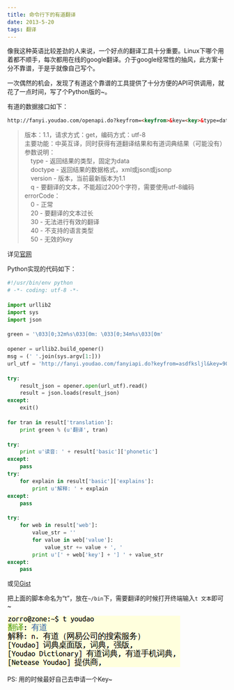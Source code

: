 ```yaml
---
title: 命令行下的有道翻译
date: 2013-5-20
tags: 翻译
---
```


像我这种英语比较差劲的人来说，一个好点的翻译工具十分重要。Linux下哪个用着都不顺手，每次都用在线的google翻译。介于google经常性的抽风，此方案十分不靠谱，于是乎就像自己写个。

一次偶然的机会，发现了有道这个靠谱的工具提供了十分方便的API可供调用，就花了一点时间，写了个Python版的~。

有道的数据接口如下：

```html
http://fanyi.youdao.com/openapi.do?keyfrom=<keyfrom>&key=<key>&type=data&doctype=<doctype>&version=1.1&q=要翻译的文本
```

> 版本：1.1，请求方式：get，编码方式：utf-8  
> 主要功能：中英互译，同时获得有道翻译结果和有道词典结果（可能没有）  
> 参数说明：  
> 　type - 返回结果的类型，固定为data  
> 　doctype - 返回结果的数据格式，xml或json或jsonp  
> 　version - 版本，当前最新版本为1.1  
> 　q - 要翻译的文本，不能超过200个字符，需要使用utf-8编码  
> errorCode：  
> 　0 - 正常  
> 　20 - 要翻译的文本过长  
> 　30 - 无法进行有效的翻译  
> 　40 - 不支持的语言类型  
> 　50 - 无效的key  

详见[官网](http://fanyi.youdao.com/openapi?path=data-mode)

Python实现的代码如下：

```python
#!/usr/bin/env python
# -*- coding: utf-8 -*-

import urllib2
import sys
import json

green = '\033[0;32m%s\033[0m: \033[0;34m%s\033[0m'

opener = urllib2.build_opener()
msg = (' '.join(sys.argv[1:]))
url_utf = 'http://fanyi.youdao.com/fanyiapi.do?keyfrom=asdfksljl&key=908880018&type=data&doctype=json&version=1.1&q=' + msg

try:
	result_json = opener.open(url_utf).read()
	result = json.loads(result_json)
except:
	exit()

for tran in result['translation']:
    print green % (u'翻译', tran)

try:
    print u'读音: ' + result['basic']['phonetic']
except:
    pass
try:
    for explain in result['basic']['explains']:
        print u'解释: ' + explain
except:
    pass

try:
    for web in result['web']:
        value_str = ''
        for value in web['value']:
            value_str += value + ', '
        print u'[' + web['key'] + '] ' + value_str
except:
    pass
```

或见[Gist](https://gist.github.com/zqqf16/5610235)

把上面的脚本命名为“t”，放在`~/bin`下，需要翻译的时候打开终端输入`t 文本`即可~

![图片](/static/img/youdao-translation.png)

PS: 用的时候最好自己去申请一个Key~

